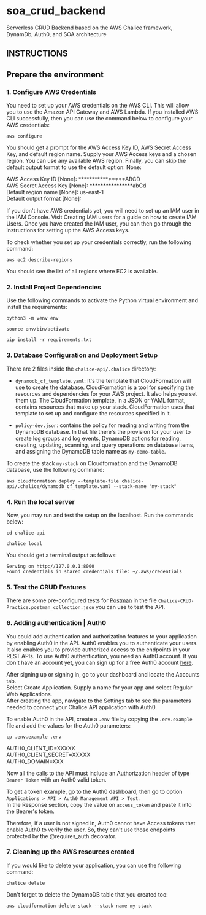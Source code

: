 # soa_crud_backend
Serverless CRUD Backend based on the AWS Chalice framework, DynamDb, Auth0, and SOA architecture

## INSTRUCTIONS

## Prepare the environment

### 1. Configure AWS Credentials

You need to set up your AWS credentials on the AWS CLI. This will allow you to use the Amazon API Gateway and AWS Lambda.
If you installed AWS CLI successfully, then you can use the command below to configure your AWS credentials:

`aws configure`

You should get a prompt for the AWS Access Key ID, AWS Secret Access Key, and default region name. Supply your AWS Access keys and a chosen region. You can use any available AWS region. Finally, you can skip the default output format to use the default option: None:

AWS Access Key ID [None]: ****************ABCD<br/>
AWS Secret Access Key [None]: ****************abCd<br/>
Default region name [None]: us-east-1<br/>
Default output format [None]:<br/>

If you don't have AWS credentials yet, you will need to set up an IAM user in the IAM Console. Visit Creating IAM users for a guide on how to create IAM Users. Once you have created the IAM user, you can then go through the instructions for setting up the AWS Access keys.

To check whether you set up your credentials correctly, run the following command:

`aws ec2 describe-regions`

You should see the list of all regions where EC2 is available.

### 2. Install Project Dependencies

Use the following commands to activate the Python virtual environment and install the requirements:

`python3 -m venv env`

`source env/bin/activate`

`pip install -r requirements.txt`

### 3. Database Configuration and Deployment Setup

There are 2 files inside the `chalice-api/.chalice` directory:

- `dynamodb_cf_template.yaml`: It's the template that CloudFormation will use to create the database. CloudFormation is a tool for specifying the resources and dependencies for your AWS project. It also helps you set them up. The CloudFormation template, in a JSON or YAML format, contains resources that make up your stack. CloudFormation uses that template to set up and configure the resources specified in it.

- `policy-dev.json`: contains the policy for reading and writing from the DynamoDB database. In that file there's the provision for your user to create log groups and log events, DynamoDB actions for reading, creating, updating, scanning, and query operations on database items, and assigning the DynamoDB table name as `my-demo-table`.

To create the stack `my-stack` on Cloudformation and the DynamoDB database, use the following command:

`aws cloudformation deploy --template-file chalice-api/.chalice/dynamodb_cf_template.yaml --stack-name "my-stack"`

### 4. Run the local server

Now, you may run and test the setup on the localhost. Run the commands below:

`cd chalice-api`

`chalice local`

You should get a terminal output as follows:

    Serving on http://127.0.0.1:8000
    Found credentials in shared credentials file: ~/.aws/credentials

### 5. Test the CRUD Features

There are some pre-configured tests for [Postman](https://www.postman.com/downloads/) in the file `Chalice-CRUD-Practice.postman_collection.json` you can use to test the API.

### 6. Adding authentication | Auth0

You could add authentication and authorization features to your application by enabling Auth0 in the API.
Auth0 enables you to authenticate your users. It also enables you to provide authorized access to the endpoints in your REST APIs.
To use Auth0 authentication, you need an Auth0 account. If you don't have an account yet, you can sign up for a free Auth0 account [here](https://auth0.com/signup).

After signing up or signing in, go to your dashboard and locate the Accounts tab.<br>
Select Create Application. Supply a name for your app and select Regular Web Applications.<br>
After creating the app, navigate to the Settings tab to see the parameters needed to connect your Chalice API application with Auth0.

To enable Auth0 in the API, create a `.env` file by copying the `.env.example` file and add the values for the Auth0 parameters:

`cp .env.example .env`

AUTH0_CLIENT_ID=XXXXX<br/>
AUTH0_CLIENT_SECRET=XXXXX<br/>
AUTH0_DOMAIN=XXX<br/>

Now all the calls to the API must include an Authorization header of type `Bearer Token` with an Auth0 valid token.

To get a token example, go to the Auth0 dashboard, then go to option `Applications > API > Auth0 Management API > Test`.<br>
In the Response section, copy the value on `access_token` and paste it into the Bearer's token.

Therefore, if a user is not signed in, Auth0 cannot have Access tokens that enable Auth0 to verify the user. So, they can't use those endpoints protected by the @requires_auth decorator.

### 7. Cleaning up the AWS resources created

If you would like to delete your application, you can use the following command:

`chalice delete`

Don't forget to delete the DynamoDB table that you created too:

`aws cloudformation delete-stack --stack-name my-stack`
